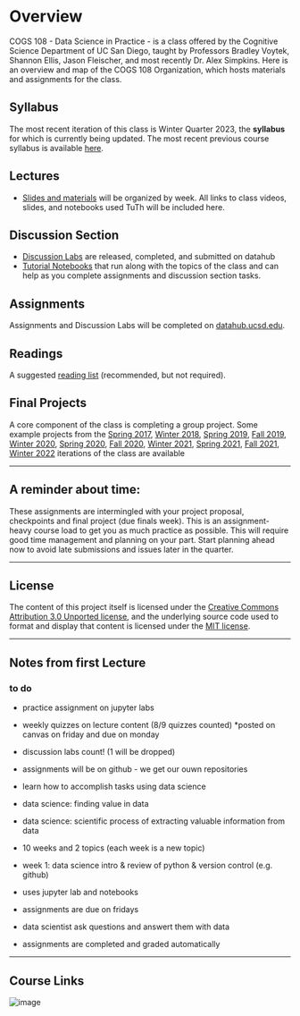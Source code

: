 # Overview

COGS 108 - Data Science in Practice - is a class offered by the Cognitive Science Department of UC San Diego, taught by Professors Bradley Voytek, Shannon Ellis, Jason Fleischer, and most recently Dr. Alex Simpkins. Here is an overview and map of the COGS 108 Organization, which hosts materials and assignments for the class.

## Syllabus 

The most recent iteration of this class is Winter Quarter 2023, the **syllabus** for which is currently being updated. The most recent previous course syllabus is available [here](https://github.com/COGS108/Overview/blob/master/COGS108-Syllabus.md).


## Lectures

* [Slides and materials](https://github.com/COGS108/Lectures-Wi23) will be organized by week. All links to class videos, slides, and notebooks used TuTh will be included here.

## Discussion Section

* [Discussion Labs](https://datahub.ucsd.edu) are released, completed, and submitted on datahub
* [Tutorial Notebooks](https://github.com/COGS108/Tutorials) that run along with the topics of the class and can help as you complete assignments and discussion section tasks.

## Assignments

Assignments and Discussion Labs will be completed on [datahub.ucsd.edu](http://datahub.ucsd.edu).

## Readings

A suggested [reading list](https://github.com/COGS108/Readings) (recommended, but not required).

## Final Projects

A core component of the class is completing a group project. Some example projects from the [Spring 2017](https://github.com/COGS108/FinalProjects-Sp17), [Winter 2018](https://github.com/COGS108/FinalProjects-Wi18), [Spring 2019](https://github.com/COGS108/FinalProjects-Sp19), [Fall 2019](https://github.com/COGS108/FinalProjects-Fa19), [Winter 2020](https://github.com/COGS108/FinalProjects-Wi20), [Spring 2020](https://github.com/COGS108/FinalProjects-Sp20), [Fall 2020](https://github.com/COGS108/FinalProjects-Fa20), [Winter 2021](https://github.com/COGS108/FinalProjects-Wi21), [Spring 2021](https://github.com/COGS108/FinalProjects-Sp21), [Fall 2021](https://github.com/COGS108/FinalProjects-Fa21), [Winter 2022](https://github.com/COGS108/FinalProjects-Wi22) iterations of the class are available

---

## A reminder about time: 

These assignments are intermingled with your project proposal, checkpoints and final project (due finals week). This is an assignment-heavy course load to get you as much practice as possible. This will require good time management and planning on your part. Start planning ahead now to avoid late submissions and issues later in the quarter.

---
## License 

The content of this project itself is licensed under the [Creative Commons Attribution 3.0 Unported license](https://creativecommons.org/licenses/by/3.0/), and the underlying source code used to format and display that content is licensed under the [MIT license](https://github.com/github/choosealicense.com/blob/gh-pages/LICENSE.md).

---

## Notes from first Lecture 
### to do
* practice assignment on jupyter labs 
* weekly quizzes on lecture content (8/9 quizzes counted) 
  *posted on canvas on friday and due on monday 
* discussion labs count! (1 will be dropped)
* assignments will be on github - we get our ouwn repositories 


* learn how to accomplish tasks using data science 
* data science: finding value in data
* data science: scientific process of extracting valuable information from data
* 10 weeks and 2 topics (each week is a new topic) 
* week 1: data science intro & review of python & version control (e.g. github) 
* uses jupyter lab and notebooks 
* assignments are due on fridays 
* data scientist ask questions and answert them with data 

* assignments are completed and graded automatically 

---

## Course Links 
![image](https://user-images.githubusercontent.com/82544669/211632207-6a0fe0d1-c404-4085-9413-bfc5a8379ce2.png)


